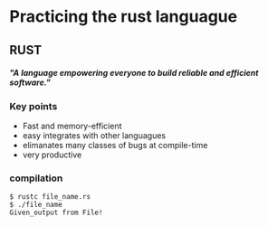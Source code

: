 # Practicing the rust languague

## RUST
##### "A language empowering everyone to build reliable and efficient software."

### Key points
- Fast and memory-efficient
- easy integrates with other languagues
- elimanates many classes of bugs at compile-time
- very productive

### compilation
```
$ rustc file_name.rs
$ ./file_name
Given_output from File!
```
